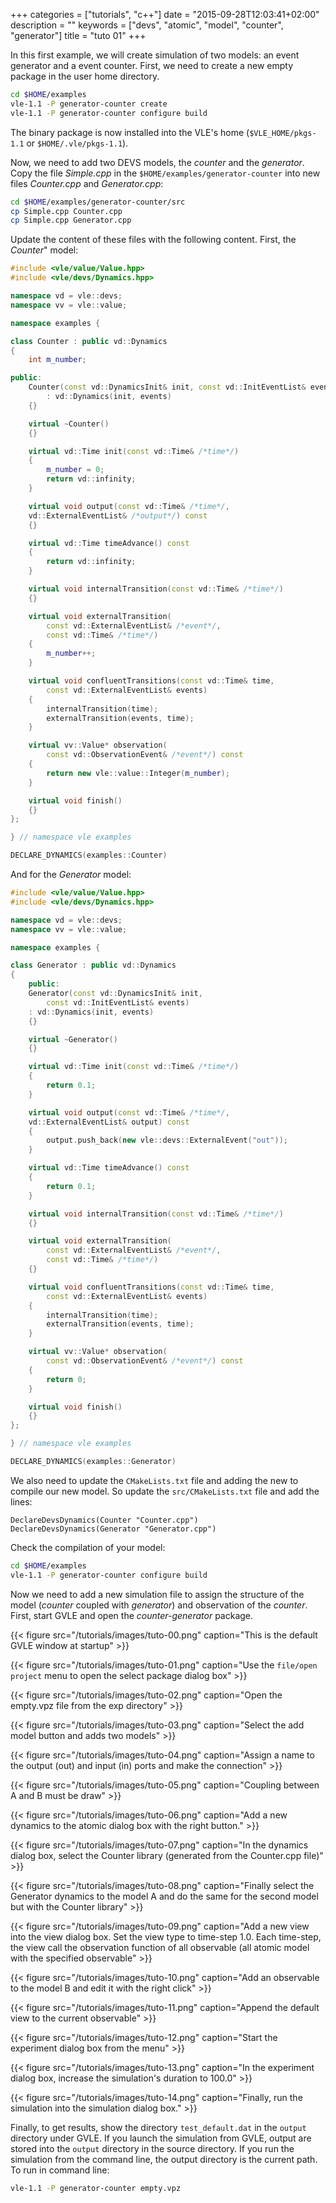 +++
categories = ["tutorials", "c++"]
date = "2015-09-28T12:03:41+02:00"
description = ""
keywords = ["devs", "atomic", "model", "counter", "generator"]
title = "tuto 01"
+++

In this first example, we will create simulation of two models: an event
generator and a event counter. First, we need to create a new empty package in
the user home directory.

````bash
cd $HOME/examples
vle-1.1 -P generator-counter create
vle-1.1 -P generator-counter configure build
````
The binary package is now installed into the VLE's home (`$VLE_HOME/pkgs-1.1` or
`$HOME/.vle/pkgs-1.1`).

Now, we need to add two DEVS models, the *counter* and the *generator*. Copy the
file *Simple.cpp* in the `$HOME/examples/generator-counter` into new files
*Counter.cpp* and *Generator.cpp*:

````bash
cd $HOME/examples/generator-counter/src
cp Simple.cpp Counter.cpp
cp Simple.cpp Generator.cpp
````

Update the content of these files with the following content. First, the
*Counter*" model:

````c++
#include <vle/value/Value.hpp>
#include <vle/devs/Dynamics.hpp>

namespace vd = vle::devs;
namespace vv = vle::value;

namespace examples {

class Counter : public vd::Dynamics
{
    int m_number;

public:
    Counter(const vd::DynamicsInit& init, const vd::InitEventList& events)
        : vd::Dynamics(init, events)
    {}

    virtual ~Counter()
    {}

    virtual vd::Time init(const vd::Time& /*time*/)
    {
        m_number = 0;
        return vd::infinity;
    }

    virtual void output(const vd::Time& /*time*/,
    vd::ExternalEventList& /*output*/) const
    {}

    virtual vd::Time timeAdvance() const
    {
        return vd::infinity;
    }

    virtual void internalTransition(const vd::Time& /*time*/)
    {}

    virtual void externalTransition(
        const vd::ExternalEventList& /*event*/,
        const vd::Time& /*time*/)
    {
        m_number++;
    }

    virtual void confluentTransitions(const vd::Time& time,
        const vd::ExternalEventList& events)
    {
        internalTransition(time);
        externalTransition(events, time);
    }

    virtual vv::Value* observation(
        const vd::ObservationEvent& /*event*/) const
    {
        return new vle::value::Integer(m_number);
    }

    virtual void finish()
    {}
};

} // namespace vle examples

DECLARE_DYNAMICS(examples::Counter)
````

And for the *Generator* model:

````c++
#include <vle/value/Value.hpp>
#include <vle/devs/Dynamics.hpp>

namespace vd = vle::devs;
namespace vv = vle::value;

namespace examples {

class Generator : public vd::Dynamics
{
    public:
    Generator(const vd::DynamicsInit& init,
        const vd::InitEventList& events)
    : vd::Dynamics(init, events)
    {}

    virtual ~Generator()
    {}

    virtual vd::Time init(const vd::Time& /*time*/)
    {
        return 0.1;
    }

    virtual void output(const vd::Time& /*time*/,
    vd::ExternalEventList& output) const
    {
        output.push_back(new vle::devs::ExternalEvent("out"));
    }

    virtual vd::Time timeAdvance() const
    {
        return 0.1;
    }

    virtual void internalTransition(const vd::Time& /*time*/)
    {}

    virtual void externalTransition(
        const vd::ExternalEventList& /*event*/,
        const vd::Time& /*time*/)
    {}

    virtual void confluentTransitions(const vd::Time& time,
        const vd::ExternalEventList& events)
    {
        internalTransition(time);
        externalTransition(events, time);
    }

    virtual vv::Value* observation(
        const vd::ObservationEvent& /*event*/) const
    {
        return 0;
    }

    virtual void finish()
    {}
};

} // namespace vle examples

DECLARE_DYNAMICS(examples::Generator)
````

We also need to update the `CMakeLists.txt` file and adding the new to compile
our new model. So update the `src/CMakeLists.txt` file and add the lines:

````
DeclareDevsDynamics(Counter "Counter.cpp")
DeclareDevsDynamics(Generator "Generator.cpp")
````

Check the compilation of your model:

````bash
cd $HOME/examples
vle-1.1 -P generator-counter configure build
````

Now we need to add a new simulation file to assign the structure of the model
(*counter* coupled with *generator*) and observation of the *counter*. First,
start GVLE and open the *counter-generator* package.

{{< figure src="/tutorials/images/tuto-00.png" caption="This is the default GVLE window at startup" >}}

{{< figure src="/tutorials/images/tuto-01.png" caption="Use the `file/open project` menu to open the select package dialog box" >}}

{{< figure src="/tutorials/images/tuto-02.png" caption="Open the empty.vpz file from the exp directory" >}}

{{< figure src="/tutorials/images/tuto-03.png" caption="Select the add model button and adds two models" >}}

{{< figure src="/tutorials/images/tuto-04.png" caption="Assign a name to the output (out) and input (in) ports and make the connection" >}}

{{< figure src="/tutorials/images/tuto-05.png" caption="Coupling between A and B must be draw" >}}

{{< figure src="/tutorials/images/tuto-06.png" caption="Add a new dynamics to the atomic dialog box with the right button." >}}

{{< figure src="/tutorials/images/tuto-07.png" caption="In the dynamics dialog box, select the Counter library (generated from the Counter.cpp file)" >}}

{{< figure src="/tutorials/images/tuto-08.png" caption="Finally select the Generator dynamics to the model A and do the same for the second model but with the Counter library" >}}

{{< figure src="/tutorials/images/tuto-09.png" caption="Add a new view into the view dialog box. Set the view type to time-step 1.0. Each time-step, the view call the observation function of all observable (all atomic model with the specified observable" >}}

{{< figure src="/tutorials/images/tuto-10.png" caption="Add an observable to the model B and edit it with the right click" >}}

{{< figure src="/tutorials/images/tuto-11.png" caption="Append the default view to the current observable" >}}

{{< figure src="/tutorials/images/tuto-12.png" caption="Start the experiment dialog box from the menu" >}}

{{< figure src="/tutorials/images/tuto-13.png" caption="In the experiment dialog box, increase the simulation's duration to 100.0" >}}

{{< figure src="/tutorials/images/tuto-14.png" caption="Finally, run the simulation into the simulation dialog box." >}}

Finally, to get results, show the directory `test_default.dat` in the `output`
directory under GVLE. If you launch the simulation from GVLE, output are stored
into the `output` directory in the source directory. If you run the simulation
from the command line, the output directory is the current path. To run in
command line:

````bash
vle-1.1 -P generator-counter empty.vpz
````
